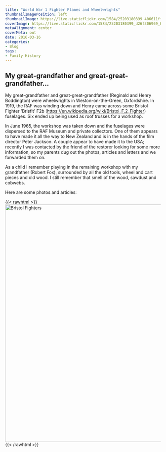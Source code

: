 ```yaml
---
title: "World War 1 Fighter Planes and Wheelwrights"
thumbnailImagePosition: left
thumbnailImage: https://live.staticflickr.com/1584/25203180399_406611ff0f_m.jpg
coverImage: https://live.staticflickr.com/1584/25203180399_d26f306969_h.jpg
metaAlignment: center
coverMeta: out
date: 2016-03-16
categories:
- Blog
tags:
- Family History
---
```

My great-grandfather and great-great-grandfather...
---
<!--more-->
My great-grandfather and great-great-grandfather (Reginald and Henry Boddington) were wheelwrights in Weston-on-the-Green, Oxfordshire. In 1919, the RAF was winding down and Henry came across some Bristol Fighter 'Brisfit' F2b (https://en.wikipedia.org/wiki/Bristol_F.2_Fighter) fuselages. Six ended up being used as roof trusses for a workshop.

In June 1965, the workshop was taken down and the fuselages were dispersed to the RAF Museum and private collectors. One of them appears to have made it all the way to New Zealand and is in the hands of the film director Peter Jackson. A couple appear to have made it to the USA; recently I was contacted by the friend of the restorer looking for some more information, so my parents dug out the photos, articles and letters and we forwarded them on.

As a child I remember playing in the remaining workshop with my grandfather (Robert Fox), surrounded by all the old tools, wheel and cart pieces and old wood. I still remember that smell of the wood, sawdust and cobwebs.

Here are some photos and articles:

{{< rawhtml >}}
<a data-flickr-embed="true" href="https://www.flickr.com/photos/brownphotographic/albums/72157663229687963" title="Bristol Fighters"><img src="https://live.staticflickr.com/1500/24940226784_479127012a_b.jpg" width="1024" height="768" alt="Bristol Fighters"></a><script async src="//embedr.flickr.com/assets/client-code.js" charset="utf-8"></script>
{{< /rawhtml >}}
